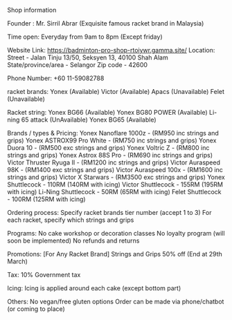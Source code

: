 Shop information

Founder :
Mr. Sirril Abrar (Exquisite famous racket brand in Malaysia)

Time open:
Everyday from 9am to 8pm (Except friday)

Website Link:
https://badminton-pro-shop-rtoiywr.gamma.site/
Location:
Street - Jalan Tinju 13/50, Seksyen 13, 40100 Shah Alam
State/province/area - Selangor
Zip code - 42600

Phone Number:
+60 11-59082788

racket brands:
Yonex (Available)
Victor (Available)
Apacs (Unavailable)
Felet (Unavailable)

Racket string:
Yonex BG66 (Available)
Yonex BG80 POWER (Available)
Li-ning 65 attack (UnAvailable)
Yonex BG65 (Available)

Brands / types & Pricing:
Yonex Nanoflare 1000z - (RM950 inc strings and grips)
Yonex ASTROX99 Pro White - (RM750 inc strings and grips)
Yonex Duora 10 - (RM500 exc strings and grips)
Yonex Voltric Z - (RM800 inc strings and grips)
Yonex Astrox 88S Pro - (RM690 inc strings and grips)
Victor Thruster Ryuga II  - (RM1200 inc strings and grips)
Victor Auraspeed 98K - (RM1400 exc strings and grips)
Victor Auraspeed 100x - (RM1600 inc strings and grips)
Victor X Starwars - (RM3500 exc strings and grips)
Yonex Shuttlecock - 110RM (140RM with icing)
Victor Shuttlecock - 155RM (195RM with icing)
Li-Ning Shuttlecock - 50RM (65RM with icing)
Felet Shuttlecock - 100RM (125RM with icing)

Ordering process:
Specify racket brands tier number (accept 1 to 3)
For each racket, specify which strings and grips

Programs:
No cake workshop or decoration classes
No loyalty program (will soon be implemented)
No refunds and returns

Promotions:
[For Any Racket Brand] Strings and Grips 50% off (End at 29th March)

Tax:
10% Government tax

Icing:
Icing is applied around each cake (except bottom part)

Others:
No vegan/free gluten options
Order can be made via phone/chatbot (or coming to place)
